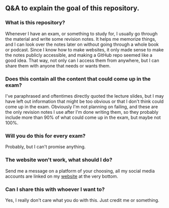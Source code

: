## Q&A to explain the goal of this repository.

### What is this repository?

Whenever I have an exam, or something to study for, I usually go through the material and write some revision notes. It helps me memorize things, and I can look over the notes later on without going through a whole book or podcast. Since I know how to make websites, it only made sense to make the notes publicly accessible, and making a GitHub repo seemed like a good idea. That way, not only can I access them from anywhere, but I can share them with anyone that needs or wants them.

### Does this contain all the content that could come up in the exam?

I've paraphrased and oftentimes directly quoted the lecture slides, but I may have left out information that might be too obvious or that I don't think could come up in the exam. Obviously I'm not planning on failing, and these are the only revision notes I use after I'm done writing them, so they probably include more than 90% of what could come up in the exam, but maybe not 100%.

### Will you do this for every exam?

Probably, but I can't promise anything.

### The website won't work, what should I do?

Send me a message on a platform of your choosing, all my social media accounts are linked on my [website](https://www.xtrendence.com) at the very bottom.

### Can I share this with whoever I want to?

Yes, I really don't care what you do with this. Just credit me or something.
